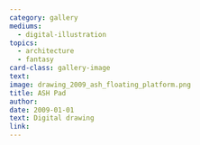```yaml
---
category: gallery
mediums:
  - digital-illustration
topics:
  - architecture
  - fantasy
card-class: gallery-image
text:
image: drawing_2009_ash_floating_platform.png
title: ASH Pad
author:
date: 2009-01-01
text: Digital drawing
link:
---
```

